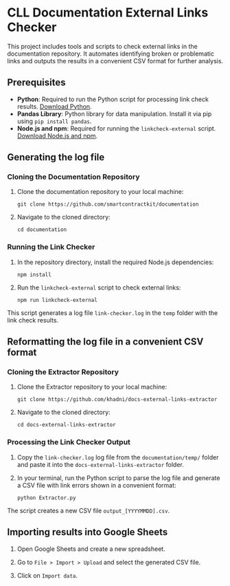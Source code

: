 # CLL Documentation External Links Checker

This project includes tools and scripts to check external links in the documentation repository. It automates identifying broken or problematic links and outputs the results in a convenient CSV format for further analysis.

## Prerequisites

- **Python**: Required to run the Python script for processing link check results. [Download Python](https://www.python.org/downloads/).
- **Pandas Library**: Python library for data manipulation. Install it via pip using `pip install pandas`.
- **Node.js and npm**: Required for running the `linkcheck-external` script. [Download Node.js and npm](https://nodejs.org/en/download/).

## Generating the log file

### Cloning the Documentation Repository

1.  Clone the documentation repository to your local machine:

        git clone https://github.com/smartcontractkit/documentation

2.  Navigate to the cloned directory:

        cd documentation

### Running the Link Checker

1.  In the repository directory, install the required Node.js dependencies:

        npm install

2.  Run the `linkcheck-external` script to check external links:

        npm run linkcheck-external

This script generates a log file `link-checker.log` in the `temp` folder with the link check results.

## Reformatting the log file in a convenient CSV format

### Cloning the Extractor Repository

1.  Clone the Extractor repository to your local machine:

        git clone https://github.com/khadni/docs-external-links-extractor

2.  Navigate to the cloned directory:

        cd docs-external-links-extractor

### Processing the Link Checker Output

1.  Copy the `link-checker.log` log file from the `documentation/temp/` folder and paste it into the `docs-external-links-extractor` folder.

1.  In your terminal, run the Python script to parse the log file and generate a CSV file with link errors shown in a convenient format:

        python Extractor.py

The script creates a new CSV file `output_[YYYYMMDD].csv`.

## Importing results into Google Sheets

1. Open Google Sheets and create a new spreadsheet.

1. Go to `File > Import > Upload` and select the generated CSV file.

1. Click on `Import data`.
